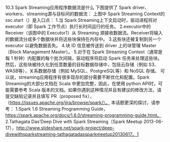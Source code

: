 
10.3 Spark Streaming应用程序数据流是什么
下图提供了 Spark driver、workers、streaming源与目标间的数据流：
上图中 Spark Streaming Context的 ssc.start（）是入口点：
1.当 Spark Streaming上下文启动时，驱动进程将对 executor（即 Spark 工作节点）执行长时间运行的任务。
2.executor中的 Receiver（该图中的 Executor1）从 Streaming 源接收数据流。Receiver将输入的数据流分成多个数据块并将这些块保持在内存中。
3.这些块还被复制到另一个 executor 以避免数据丢失。
4.块 ID 信息被传送到 driver 上的块管理 Master（Block Management Master）。
5.对于在 Spark Streaming Context（通常是每 1 秒钟）内配置的每个批次间隔，驱动程序将启动 Spark 任务来处理这些块。然后，这些块被持久化到任意数量的目标数据存储中，包括云存储（例如 S3、WASB等），关系数据存储（例如 MySQL、PostgreSQL等）和 NoSQL 存储。
可以说，streaming应用程序有很多现存的部分需要不断优化和配置。Spark Streaming的大部分文档在 Scala 中更加完整，因此，在使用 python API时，可能需要参考 Scala 版本的文档。如果你遇到这种情况并且有建议的修改方法，请提交缺陷记录并且填写 PR（proposed fix），（https://issues.apache.org/jira/browse/spark/）。
本话题更深的探讨，请参考：
1.Spark 1.6 Streaming Programming Guide，https://spark.apache.org/docs/1.6.0/streaming-programming-guide.html。
2.Tathagata Das’Deep Dive with Spark Streaming（Spark Meetup 2013-06-17），http://www.slideshare.net/spark-project/deep-divewithsparkstreaming-tathagatadassparkmeetup20130617。1
